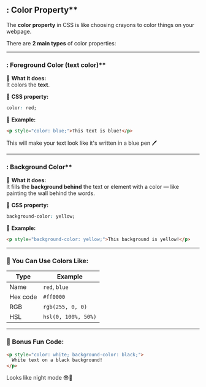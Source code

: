 

## : Color Property**

The **color property** in CSS is like choosing crayons to color things on your webpage.

There are **2 main types** of color properties:

---

### : Foreground Color (text color)**

📌 **What it does:**  
It colors the **text**.

📘 **CSS property:**  
```css
color: red;
```

📘 **Example:**
```html
<p style="color: blue;">This text is blue!</p>
```

This will make your text look like it's written in a blue pen 🖊️

---

### : Background Color**

📌 **What it does:**  
It fills the **background behind** the text or element with a color — like painting the wall behind the words.

📘 **CSS property:**
```css
background-color: yellow;
```

📘 **Example:**
```html
<p style="background-color: yellow;">This background is yellow!</p>
```

---

### 🎨 You Can Use Colors Like:

| Type         | Example           |
|--------------|-------------------|
| Name         | `red`, `blue`     |
| Hex code     | `#ff0000`         |
| RGB          | `rgb(255, 0, 0)`  |
| HSL          | `hsl(0, 100%, 50%)`|

---

### 🧪 Bonus Fun Code:
```html
<p style="color: white; background-color: black;">
  White text on a black background!
</p>
```

Looks like night mode 😎🌙

